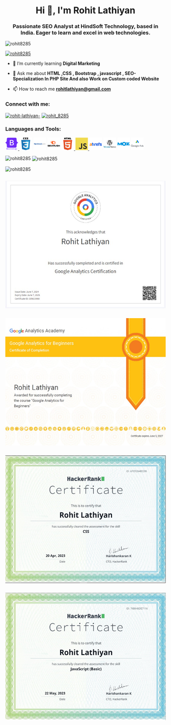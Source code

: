 <h1 align="center">Hi 👋, I'm Rohit Lathiyan</h1>
<h3 align="center">Passionate SEO Analyst at HindSoft Technology, based in India. Eager to learn and excel in web technologies.</h3>

<p align="left"> <img src="https://komarev.com/ghpvc/?username=rohit8285&label=Profile%20views&color=0e75b6&style=flat" alt="rohit8285" /> </p>

<p align="left"> <a href="https://github.com/ryo-ma/github-profile-trophy"><img src="https://github-profile-trophy.vercel.app/?username=rohit8285" alt="rohit8285" /></a> </p>

- 🌱 I’m currently learning **Digital Marketing**

- 💬 Ask me about **HTML ,CSS , Bootstrap , javascript ,  SEO-Specialization In PHP Site And also Work on Custom coded Website**

- 📫 How to reach me **rohitlathiyan@gmail.com**

<h3 align="left">Connect with me:</h3>
<p align="left">
<a href="https://linkedin.com/in/rohit-lathiyan-" target="blank"><img align="center" src="https://raw.githubusercontent.com/rahuldkjain/github-profile-readme-generator/master/src/images/icons/Social/linked-in-alt.svg" alt="rohit-lathiyan-" height="30" width="40" /></a>
<a href="https://www.hackerrank.com/rohit_8285" target="blank"><img align="center" src="https://raw.githubusercontent.com/rahuldkjain/github-profile-readme-generator/master/src/images/icons/Social/hackerrank.svg" alt="rohit_8285" height="30" width="40" /></a>
</p>

<h3 align="left">Languages and Tools:</h3>
<p align="left"> <a href="https://getbootstrap.com" target="_blank" rel="noreferrer"> <img src="https://raw.githubusercontent.com/devicons/devicon/master/icons/bootstrap/bootstrap-plain-wordmark.svg" alt="bootstrap" width="40" height="40"/> </a> <img src="https://raw.githubusercontent.com/devicons/devicon/master/icons/css3/css3-original-wordmark.svg" alt="css3" width="40" height="40"/>  <img src="./img/facebook.jpg" width="40px" height="40px" alt="facebook.jpg" /> <img src="./img/semrush.jpg" width="40px" height="40px" alt="semrush.jpg" /> <a href="https://www.w3.org/html/" target="_blank" rel="noreferrer"> <img src="https://raw.githubusercontent.com/devicons/devicon/master/icons/html5/html5-original-wordmark.svg" alt="html5" width="40" height="40"/> </a> <a href="https://developer.mozilla.org/en-US/docs/Web/JavaScript" target="_blank" rel="noreferrer"> <img src="https://raw.githubusercontent.com/devicons/devicon/master/icons/javascript/javascript-original.svg" alt="javascript" width="40" height="40"/> </a> <img src="./img/ahref.jpg" width="40px" height="40px" alt="ahref.jpg" /> <img src="./img/word.jpg" width="40px" height="40px" alt="word.jpg" /> <img src="./img/moz.jpg" width="40px" height="40px" alt="moz.jpg" /> <img src="./img/google.jpg" width="40px" height="40px" alt="google.jpg" />  </p>

<p><img align="left" src="https://github-readme-stats.vercel.app/api/top-langs?username=rohit8285&show_icons=true&locale=en&layout=compact" alt="rohit8285" /></p>

<p>&nbsp;<img align="center" src="https://github-readme-stats.vercel.app/api?username=rohit8285&show_icons=true&locale=en" alt="rohit8285" /></p>

<p><img align="center" src="https://github-readme-streak-stats.herokuapp.com/?user=rohit8285&" alt="rohit8285" /></p>

<div style="display: flex; justify-content: flex-start; align-items: flex-start; flex-direction: column ;">
    <p><img src="./img/google-analytics-certification.jpg" width="680px" height="400px" alt="google-analyst" /></p>
    <p><img src="./img/google-analyst-C.jpg" width="680px" height="400px" alt="google-analyst-C.jpg" /></p>
    <p><img src="./img/css-hk.jpg" width="680px" height="400px" alt="CSS certificate" /></p>
    <p><img src="./img/js-basic-hk.jpg" width="680px" height="400px" alt="javascript beginner" /></p>
<!--     <p><img src="./img/js-inter-hk.jpg" width="680px" height="400px" alt="javascript intermediate" /></p> -->
<!--     <p><img src="./img/node-hk.jpg" width="680px" height="400px" alt="node certificate" /></p> -->
</div>

